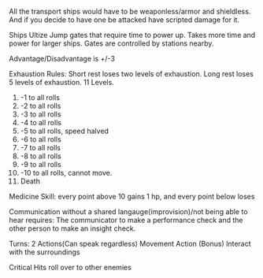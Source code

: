 All the transport ships would have to be weaponless/armor and shieldless. And if you decide to have one be attacked have scripted damage for it.

Ships Ultize Jump gates that require time to power up. Takes more time and power for larger ships. Gates are controlled by stations nearby.

Advantage/Disadvantage is +/-3

Exhaustion Rules:
Short rest loses two levels of exhaustion. Long rest loses 5 levels of exhaustion.
11 Levels.
1. -1 to all rolls
2. -2 to all rolls
3. -3 to all rolls
4. -4 to all rolls
5. -5 to all rolls, speed halved
6. -6 to all rolls
7. -7 to all rolls
8. -8 to all rolls
9. -9 to all rolls
10. -10 to all rolls, cannot move.
11. Death

Medicine Skill: every point above 10 gains 1 hp, and every point below loses

Communication without a shared langauge(improvision)/not being able to hear requires:
The communicator to make a performance check and the other person to make an insight check.

Turns:
2 Actions(Can speak regardless)
Movement
Action
(Bonus) Interact with the surroundings

Critical Hits roll over to other enemies